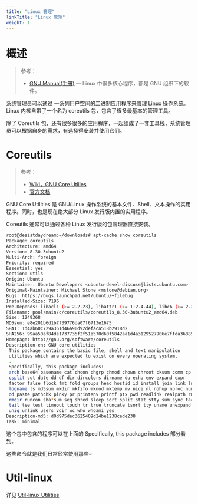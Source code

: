 ```yaml
---
title: "Linux 管理"
linkTitle: "Linux 管理"
weight: 1
---
```


# 概述

> 参考：
>
> - [GNU Manual(手册)](https://www.gnu.org/manual/) — Linux 中很多核心程序，都是 GNU 组织下的软件。

系统管理员可以通过 一系列用户空间的二进制应用程序来管理 Linux 操作系统。Linux 内核自带了一个名为 coreutils 包，包含了很多最基本的管理工具。

除了 Coreutils 包，还有很多很多的应用程序，一起组成了一套工具栈，系统管理员可以根据自身的需求，有选择得安装并使用它们。

# Coreutils

> 参考：
>
> - [Wiki，GNU Core Utilies](https://en.wikipedia.org/wiki/GNU_Core_Utilities)
> - [官方文档](https://www.gnu.org/software/coreutils/manual/)

GNU Core Utilities 是 GNU/Linux 操作系统的基本文件、Shell、文本操作的实用程序。同时，也是现在绝大部分 Linux 发行版内置的实用程序。

Coreutils 通常可以通过各种 Linux 发行版的包管理器直接安装。

```bash
root@desistdaydream:~/downloads# apt-cache show coreutils
Package: coreutils
Architecture: amd64
Version: 8.30-3ubuntu2
Multi-Arch: foreign
Priority: required
Essential: yes
Section: utils
Origin: Ubuntu
Maintainer: Ubuntu Developers <ubuntu-devel-discuss@lists.ubuntu.com>
Original-Maintainer: Michael Stone <mstone@debian.org>
Bugs: https://bugs.launchpad.net/ubuntu/+filebug
Installed-Size: 7196
Pre-Depends: libacl1 (>= 2.2.23), libattr1 (>= 1:2.4.44), libc6 (>= 2.28), libselinux1 (>= 2.1.13)
Filename: pool/main/c/coreutils/coreutils_8.30-3ubuntu2_amd64.deb
Size: 1249368
MD5sum: e8e201b6d1b7f39776da07f6713e1675
SHA1: 1d4ab60c729a361d46a90d92defaca518b2918d2
SHA256: 99aa50af84de1737735f2f51e570d60f5842aa1d4a3129527906e7ffda368853
Homepage: http://gnu.org/software/coreutils
Description-en: GNU core utilities
 This package contains the basic file, shell and text manipulation
 utilities which are expected to exist on every operating system.
 .
 Specifically, this package includes:
 arch base64 basename cat chcon chgrp chmod chown chroot cksum comm cp
 csplit cut date dd df dir dircolors dirname du echo env expand expr
 factor false flock fmt fold groups head hostid id install join link ln
 logname ls md5sum mkdir mkfifo mknod mktemp mv nice nl nohup nproc numfmt
 od paste pathchk pinky pr printenv printf ptx pwd readlink realpath rm
 rmdir runcon sha*sum seq shred sleep sort split stat stty sum sync tac
 tail tee test timeout touch tr true truncate tsort tty uname unexpand
 uniq unlink users vdir wc who whoami yes
Description-md5: d0d975dec3625409d24be1238cede238
Task: minimal
```

这个包中包含的程序可以在上面的 Specifically, this package includes 部分看到。

这些命令就是我们日常经常使用那些~

# Util-linux

详见 [Util-linux Utilities](/docs/1.操作系统/Linux%20管理/Util-linux%20Utilities.md)
